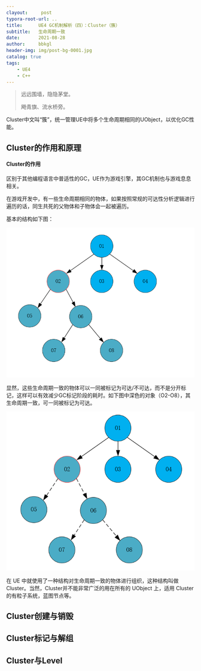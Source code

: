 ```yaml
---
clayout:     post
typora-root-url: ..
title:      UE4 GC机制解析（四）：Cluster（簇）
subtitle:   生命周期一致
date:       2021-08-28
author:     bbkgl
header-img: img/post-bg-0001.jpg
catalog: true
tags:
    - UE4
    - C++
---
```


> 远远围墙，隐隐茅堂。
>
> 飏青旗、流水桥旁。

Cluster中文叫“簇”，统一管理UE中将多个生命周期相同的UObject，以优化GC性能。

## Cluster的作用和原理

#### Cluster的作用

区别于其他编程语言中普适性的GC，UE作为游戏引擎，其GC机制也与游戏息息相关。

在游戏开发中，有一些生命周期相同的物体，如果按照常规的可达性分析逻辑进行遍历的话，同生共死的父物体和子物体会一起被遍历。

基本的结构如下图：

![1630421649251](/cloud_img/1630421649251.png)

显然，这些生命周期一致的物体可以一同被标记为可达/不可达，而不是分开标记，这样可以有效减少GC标记阶段的耗时。如下图中深色的对象（O2-O8），其生命周期一致，可一同被标记为可达。

![1630508018589](/cloud_img/1630508018589.png)

在 UE 中就使用了一种结构对生命周期一致的物体进行组织，这种结构叫做Cluster。当然，Cluster并不能非常广泛的用在所有的 UObject 上，适用 Cluster 的有粒子系统，蓝图节点等。

## Cluster创建与销毁


## Cluster标记与解组




## Cluster与Level

